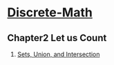 # [Discrete-Math](https://cims.nyu.edu/~regev/teaching/discrete_math_fall_2005/dmbook.pdf)
## Chapter2 Let us Count
1. [Sets, Union, and Intersection]()
